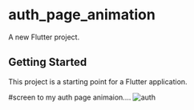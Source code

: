 # auth_page_animation

A new Flutter project.

## Getting Started

This project is a starting point for a Flutter application.

#screen to my auth page animaion....
![auth](https://user-images.githubusercontent.com/68198261/206862474-a5524136-f2a4-4d5d-ba6f-fc969c8943d9.gif)
